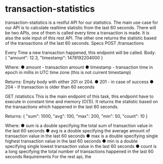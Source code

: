 # transaction-statistics

transaction-statistics is a restful API for our statistics. The main use case for our API is to
calculate realtime statistic from the last 60 seconds. There will be two APIs, one of them is
called every time a transaction is made. It is also the sole input of this rest API. The other one
returns the statistic based of the transactions of the last 60 seconds.
Specs
POST /transactions

Every Time a new transaction happened, this endpoint will be called.
Body:
{
"amount": 12.3,
"timestamp": 1478192204000
}

Where:
● amount - transaction amount
● timestamp - transaction time in epoch in millis in UTC time zone (this is not current timestamp)

Returns: Empty body with either 201 or 204.
● 201 - in case of success
● 204 - if transaction is older than 60 seconds


GET /statistics
This is the main endpoint of this task, this endpoint have to execute in constant time and
memory (O(1)). It returns the statistic based on the transactions which happened in the last 60
seconds.

Returns:
{
"sum": 1000,
"avg": 100,
"max": 200,
"min": 50,
"count": 10
}

Where:
● sum is a double specifying the total sum of transaction value in the last 60 seconds
● avg is a double specifying the average amount of transaction value in the last 60 seconds
● max is a double specifying single highest transaction value in the last 60 seconds
● min is a double specifying single lowest transaction value in the last 60 seconds
● count is a long specifying the total number of transactions happened in the last 60
seconds
Requirements
For the rest api, the
